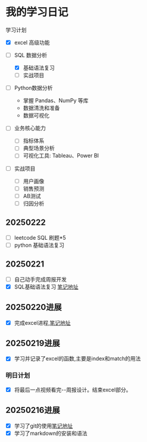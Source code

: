 # 我的学习日记

学习计划

- [x] excel 高级功能

- [ ] SQL 数据分析
  - [x] 基础语法复习
  - [ ] 实战项目

- [ ] Python数据分析
  - 掌握 Pandas、NumPy 等库
  - 数据清洗和准备
  - 数据可视化

- [ ] 业务核心能力
  - [ ] 指标体系
  - [ ] 典型场景分析
  - [ ] 可视化工具: Tableau、Power BI

- [ ] 实战项目
  - [ ] 用户画像
  - [ ] 销售预测
  - [ ] AB测试
  - [ ] 归因分析

## 20250222

- [ ] leetcode SQL 刷题*5
- [ ] python 基础语法复习

## 20250221

- [ ] 自己动手完成周报开发
- [x] SQL基础语法复习 [笔记地址](./Cheet-Sheets/SQL.md)

## 20250220进展

- [x] 完成excel进程,[笔记地址](./Cheet-Sheets/Excel笔记.md)

## 20250219进展

- [x]  学习并记录了excel的函数,主要是index和match的用法

### 明日计划

- [x] 将最后一点视频看完--周报设计。结束excel部分。

## 20250216进展

- [x] 学习了git的使用[笔记地址](./Cheet-Sheets/git笔记.md)
- [x] 学习了markdown的安装和语法
